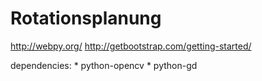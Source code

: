Rotationsplanung
====

http://webpy.org/
http://getbootstrap.com/getting-started/

dependencies:
	* python-opencv
	* python-gd
